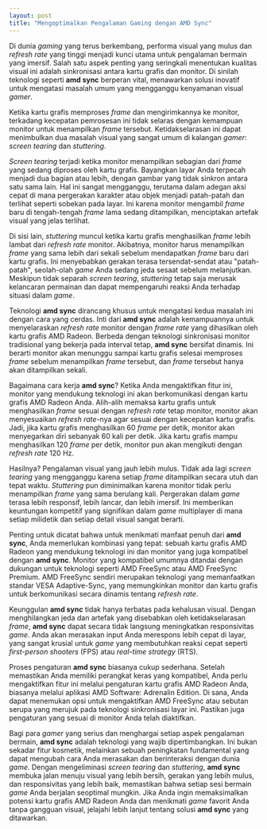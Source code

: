 ```yaml
---
layout: post
title: "Mengoptimalkan Pengalaman Gaming dengan AMD Sync"
---
```


Di dunia *gaming* yang terus berkembang, performa visual yang mulus dan *refresh rate* yang tinggi menjadi kunci utama untuk pengalaman bermain yang imersif. Salah satu aspek penting yang seringkali menentukan kualitas visual ini adalah sinkronisasi antara kartu grafis dan monitor. Di sinilah teknologi seperti **amd sync** berperan vital, menawarkan solusi inovatif untuk mengatasi masalah umum yang mengganggu kenyamanan visual *gamer*.

Ketika kartu grafis memproses *frame* dan mengirimkannya ke monitor, terkadang kecepatan pemrosesan ini tidak selaras dengan kemampuan monitor untuk menampilkan *frame* tersebut. Ketidakselarasan ini dapat menimbulkan dua masalah visual yang sangat umum di kalangan *gamer*: *screen tearing* dan *stuttering*.

*Screen tearing* terjadi ketika monitor menampilkan sebagian dari *frame* yang sedang diproses oleh kartu grafis. Bayangkan layar Anda terpecah menjadi dua bagian atau lebih, dengan gambar yang tidak sinkron antara satu sama lain. Hal ini sangat mengganggu, terutama dalam adegan aksi cepat di mana pergerakan karakter atau objek menjadi patah-patah dan terlihat seperti sobekan pada layar. Ini karena monitor mengambil *frame* baru di tengah-tengah *frame* lama sedang ditampilkan, menciptakan artefak visual yang jelas terlihat.

Di sisi lain, *stuttering* muncul ketika kartu grafis menghasilkan *frame* lebih lambat dari *refresh rate* monitor. Akibatnya, monitor harus menampilkan *frame* yang sama lebih dari sekali sebelum mendapatkan *frame* baru dari kartu grafis. Ini menyebabkan gerakan terasa tersendat-sendat atau "patah-patah", seolah-olah *game* Anda sedang jeda sesaat sebelum melanjutkan. Meskipun tidak separah *screen tearing*, *stuttering* tetap saja merusak kelancaran permainan dan dapat mempengaruhi reaksi Anda terhadap situasi dalam *game*.

Teknologi **amd sync** dirancang khusus untuk mengatasi kedua masalah ini dengan cara yang cerdas. Inti dari **amd sync** adalah kemampuannya untuk menyelaraskan *refresh rate* monitor dengan *frame rate* yang dihasilkan oleh kartu grafis AMD Radeon. Berbeda dengan teknologi sinkronisasi monitor tradisional yang bekerja pada interval tetap, **amd sync** bersifat dinamis. Ini berarti monitor akan menunggu sampai kartu grafis selesai memproses *frame* sebelum menampilkan *frame* tersebut, dan *frame* tersebut hanya akan ditampilkan sekali.

Bagaimana cara kerja **amd sync**? Ketika Anda mengaktifkan fitur ini, monitor yang mendukung teknologi ini akan berkomunikasi dengan kartu grafis AMD Radeon Anda. Alih-alih memaksa kartu grafis untuk menghasilkan *frame* sesuai dengan *refresh rate* tetap monitor, monitor akan menyesuaikan *refresh rate*-nya agar sesuai dengan kecepatan kartu grafis. Jadi, jika kartu grafis menghasilkan 60 *frame* per detik, monitor akan menyegarkan diri sebanyak 60 kali per detik. Jika kartu grafis mampu menghasilkan 120 *frame* per detik, monitor pun akan mengikuti dengan *refresh rate* 120 Hz.

Hasilnya? Pengalaman visual yang jauh lebih mulus. Tidak ada lagi *screen tearing* yang mengganggu karena setiap *frame* ditampilkan secara utuh dan tepat waktu. *Stuttering* pun diminimalkan karena monitor tidak perlu menampilkan *frame* yang sama berulang kali. Pergerakan dalam *game* terasa lebih responsif, lebih lancar, dan lebih imersif. Ini memberikan keuntungan kompetitif yang signifikan dalam *game* multiplayer di mana setiap milidetik dan setiap detail visual sangat berarti.

Penting untuk dicatat bahwa untuk menikmati manfaat penuh dari **amd sync**, Anda memerlukan kombinasi yang tepat: sebuah kartu grafis AMD Radeon yang mendukung teknologi ini dan monitor yang juga kompatibel dengan **amd sync**. Monitor yang kompatibel umumnya ditandai dengan dukungan untuk teknologi seperti AMD FreeSync atau AMD FreeSync Premium. AMD FreeSync sendiri merupakan teknologi yang memanfaatkan standar VESA Adaptive-Sync, yang memungkinkan monitor dan kartu grafis untuk berkomunikasi secara dinamis tentang *refresh rate*.

Keunggulan **amd sync** tidak hanya terbatas pada kehalusan visual. Dengan menghilangkan jeda dan artefak yang disebabkan oleh ketidakselarasan *frame*, **amd sync** dapat secara tidak langsung meningkatkan responsivitas *game*. Anda akan merasakan input Anda merespons lebih cepat di layar, yang sangat krusial untuk *game* yang membutuhkan reaksi cepat seperti *first-person shooters* (FPS) atau *real-time strategy* (RTS).

Proses pengaturan **amd sync** biasanya cukup sederhana. Setelah memastikan Anda memiliki perangkat keras yang kompatibel, Anda perlu mengaktifkan fitur ini melalui pengaturan kartu grafis AMD Radeon Anda, biasanya melalui aplikasi AMD Software: Adrenalin Edition. Di sana, Anda dapat menemukan opsi untuk mengaktifkan AMD FreeSync atau sebutan serupa yang merujuk pada teknologi sinkronisasi layar ini. Pastikan juga pengaturan yang sesuai di monitor Anda telah diaktifkan.

Bagi para *gamer* yang serius dan menghargai setiap aspek pengalaman bermain, **amd sync** adalah teknologi yang wajib dipertimbangkan. Ini bukan sekadar fitur kosmetik, melainkan sebuah peningkatan fundamental yang dapat mengubah cara Anda merasakan dan berinteraksi dengan dunia *game*. Dengan mengeliminasi *screen tearing* dan *stuttering*, **amd sync** membuka jalan menuju visual yang lebih bersih, gerakan yang lebih mulus, dan responsivitas yang lebih baik, memastikan bahwa setiap sesi bermain *game* Anda berjalan seoptimal mungkin. Jika Anda ingin memaksimalkan potensi kartu grafis AMD Radeon Anda dan menikmati *game* favorit Anda tanpa gangguan visual, jelajahi lebih lanjut tentang solusi **amd sync** yang ditawarkan.
